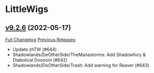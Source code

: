 # LittleWigs

## [v9.2.6](https://github.com/BigWigsMods/LittleWigs/tree/v9.2.6) (2022-05-17)
[Full Changelog](https://github.com/BigWigsMods/LittleWigs/compare/v9.2.5...v9.2.6) [Previous Releases](https://github.com/BigWigsMods/LittleWigs/releases)

- Update zhTW (#644)  
- Shadowlands/DeOtherSide/TheManastorms: Add Shadowfury & Diabolical Doooom (#642)  
- Shadowlands/DeOtherSide/Trash: Add warning for Reaver (#643)  
